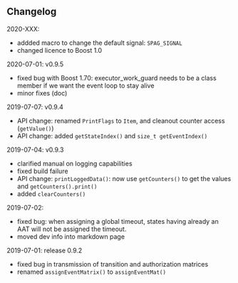 ## Changelog

2020-XXX:
 - addded macro to change the default signal: `SPAG_SIGNAL`
 - changed licence to Boost 1.0

2020-07-01: v0.9.5
 - fixed bug with Boost 1.70: executor_work_guard needs to be a class member if we want the event loop to stay alive
 - minor fixes (doc)


2019-07-07: v0.9.4
 - API change: renamed `PrintFlags` to `Item`, and cleanout counter access (`getValue()`)
 - API change: added `getStateIndex()` and `size_t getEventIndex()`

2019-07-04: v0.9.3
 - clarified manual on logging capabilities
 - fixed build failure
 - API change: `printLoggedData()`: now use `getCounters()` to get the values and `getCounters().print()`
 - added `clearCounters()`

2019-07-02:
 - fixed bug: when assigning a global timeout, states having already an AAT will not be assigned the timeout.
 - moved dev info into markdown page

2019-07-01: release 0.9.2
 - fixed bug in transmission of transition and authorization matrices
 - renamed `assignEventMatrix()` to `assignEventMat()`







